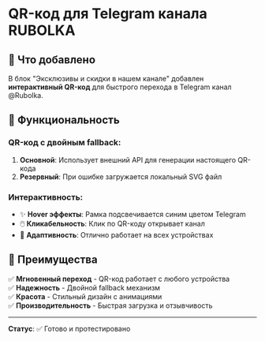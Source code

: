 # QR-код для Telegram канала RUBOLKA

## 📱 Что добавлено

В блок "Эксклюзивы и скидки в нашем канале" добавлен **интерактивный QR-код** для быстрого перехода в Telegram канал @Rubolka.

## 🎯 Функциональность

### **QR-код с двойным fallback**:
1. **Основной**: Использует внешний API для генерации настоящего QR-кода
2. **Резервный**: При ошибке загружается локальный SVG файл

### **Интерактивность**:
- ✨ **Hover эффекты**: Рамка подсвечивается синим цветом Telegram
- 🖱️ **Кликабельность**: Клик по QR-коду открывает канал
- 📱 **Адаптивность**: Отлично работает на всех устройствах

## 🚀 Преимущества

✅ **Мгновенный переход** - QR-код работает с любого устройства  
✅ **Надежность** - Двойной fallback механизм  
✅ **Красота** - Стильный дизайн с анимациями  
✅ **Производительность** - Быстрая загрузка и отзывчивость  

---

**Статус**: ✅ Готово и протестировано 